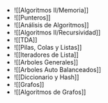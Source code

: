 - ![[Algoritmos II/Memoria]]
- ![[Punteros]]
- ![[Análisis de Algoritmos]]
- ![[Algoritmos II/Recursividad]]
- ![[TDA]]
- ![[Pilas, Colas y Listas]]
- ![[Iteradores de Lista]]
- ![[Arboles Generales]]
- ![[Arboles Auto Balanceados]]
- ![[Diccionario y Hash]]
- ![[Grafos]]
- ![[Algoritmos de Grafos]]
